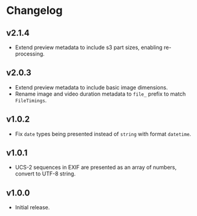 # Changelog
## v2.1.4
- Extend preview metadata to include s3 part sizes, enabling re-processing.

## v2.0.3
- Extend preview metadata to include basic image dimensions.
- Rename image and video duration metadata to `file_` prefix to match `FileTimings`.

## v1.0.2
- Fix `date` types being presented instead of `string` with format `datetime`.

## v1.0.1
- UCS-2 sequences in EXIF are presented as an array of numbers, convert to UTF-8 string.

## v1.0.0
- Initial release.
